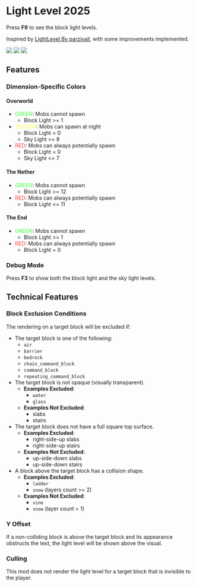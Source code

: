 # Light Level 2025

Press **F9** to see the block light levels.

Inspired by [LightLevel By parzivail](https://github.com/Parzivail-Modding-Team/LightLevel), with
some improvements implemented.

<div style="display: inline">
  <img src="https://img.shields.io/badge/Minecraft-1.21.5-white">
  <img src="https://img.shields.io/badge/Fabric_Loader-0.16.12-white">
  <img src="https://img.shields.io/github/actions/workflow/status/dark-lion-jp/light-level-2025/build.yml?branch=main">
</div>

## Features

### Dimension-Specific Colors

#### Overworld

- <span style="color: #40FF40;">GREEN</span>: Mobs cannot spawn
    - Block Light >= 1
- <span style="color: #FFFF40;">YELLOW</span>: Mobs can spawn at night
    - Block Light = 0
    - Sky Light >= 8
- <span style="color: #FF4040;">RED</span>: Mobs can always potentially spawn
    - Block Light = 0
    - Sky Light <= 7

#### The Nether

- <span style="color: #40FF40;">GREEN</span>: Mobs cannot spawn
    - Block Light >= 12
- <span style="color: #FF4040;">RED</span>: Mobs can always potentially spawn
    - Block Light <= 11

#### The End

- <span style="color: #40FF40;">GREEN</span>: Mobs cannot spawn
    - Block Light >= 1
- <span style="color: #FF4040;">RED</span>: Mobs can always potentially spawn
    - Block Light = 0

### Debug Mode

Press **F3** to show both the block light and the sky light levels.

## Technical Features

### Block Exclusion Conditions

The rendering on a target block will be excluded if:

- The target block is one of the following:
    - `air`
    - `barrier`
    - `bedrock`
    - `chain_command_block`
    - `command_block`
    - `repeating_command_block`
- The target block is not opaque (visually transparent).
    - **Examples Excluded**:
        - `water`
        - `glass`
    - **Examples Not Excluded**:
        - slabs
        - stairs
- The target block does not have a full square top surface.
    - **Examples Excluded**:
        - right-side-up slabs
        - right-side-up stairs
    - **Examples Not Excluded**:
        - up-side-down slabs
        - up-side-down stairs
- A block above the target block has a collision shape.
    - **Examples Excluded**:
        - `ladder`
        - `snow` (layers count >= 2)
    - **Examples Not Excluded**:
        - `vine`
        - `snow` (layer count = 1)

### Y Offset

If a non-colliding block is above the target block and its appearance obstructs the text, the light
level will be shown above the visual.

### Culling

This mod does not render the light level for a target block that is invisible to the player.
